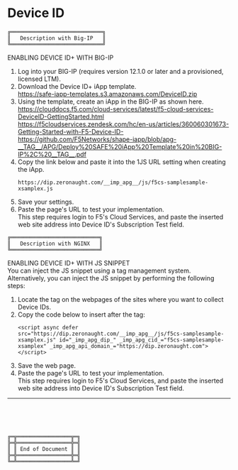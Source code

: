 # Device ID



```
╔═════════════════════════════╗
║   Description with Big-IP   ║
╚═════════════════════════════╝
```

ENABLING DEVICE ID+ WITH BIG-IP
1. Log into your BIG-IP (requires version 12.1.0 or later and a provisioned, licensed LTM).
2. Download the Device ID+ iApp template.<br>
   https://safe-iapp-templates.s3.amazonaws.com/DeviceID.zip
3. Using the template, create an iApp in the BIG-IP as shown here.<br>
   https://clouddocs.f5.com/cloud-services/latest/f5-cloud-services-DeviceID-GettingStarted.html<br>
   https://f5cloudservices.zendesk.com/hc/en-us/articles/360060301673-Getting-Started-with-F5-Device-ID-<br>
   https://github.com/F5Networks/shape-iapp/blob/apg-__TAG__/APG/Deploy%20SAFE%20iApp%20Template%20in%20BIG-IP%2C%20__TAG__.pdf<br>
4. Copy the link below and paste it into the 1JS URL setting when creating the iApp.<br>
   ```
   https://dip.zeronaught.com/__imp_apg__/js/f5cs-samplesample-xsamplex.js
   ```
5. Save your settings.
6. Paste the page's URL to test your implementation.<br>
   This step requires login to F5's Cloud Services, and paste the inserted web site address into Device ID's Subscription Test field.



```
╔════════════════════════════╗
║   Description with NGINX   ║
╚════════════════════════════╝
```

ENABLING DEVICE ID+ WITH JS SNIPPET<br>
You can inject the JS snippet using a tag management system. Alternatively, you can inject the JS snippet by performing the following steps:
1. Locate the </head> tag on the webpages of the sites where you want to collect Device IDs.
2. Copy the code below to insert after the </head> tag:<br>
   ```
   <script async defer src="https://dip.zeronaught.com/__imp_apg__/js/f5cs-samplesample-xsamplex.js" id="_imp_apg_dip_" _imp_apg_cid_="f5cs-samplesample-xsamplex" _imp_apg_api_domain_="https://dip.zeronaught.com"></script>
   ```
3. Save the web page.
4. Paste the page's URL to test your implementation.<br>
   This step requires login to F5's Cloud Services, and paste the inserted web site address into Device ID's Subscription Test field.



***



<br><br><br>
```
╔═╦═════════════════╦═╗
╠═╬═════════════════╬═╣
║ ║ End of Document ║ ║
╠═╬═════════════════╬═╣
╚═╩═════════════════╩═╝
```
<br><br><br>


